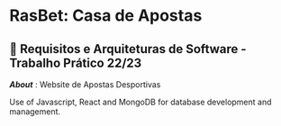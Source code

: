 
<!-- ABOUT THE PROJECT -->
# RasBet: Casa de Apostas
## :pushpin: Requisitos e Arquiteturas de Software - Trabalho Prático 22/23
***About*** : Website de Apostas Desportivas

Use of Javascript, React and MongoDB for database development and management.
